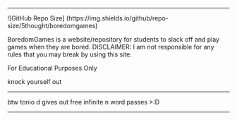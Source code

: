 <hr>
![GitHub Repo Size] (https://img.shields.io/github/repo-size/5thought/boredomgames)

BoredomGames is a website/repository for students to slack off and play games when they are bored. DISCLAIMER: I am not responsible for any rules that you may break by using this site. 

For Educational Purposes Only 

knock yourself out 

<hr>

btw tonio d gives out free infinite n word passes >:D 

<hr>
